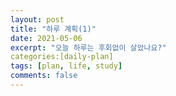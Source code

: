 ```yaml
---
layout: post
title: "하루 계획(1)"
date: 2021-05-06
excerpt: "오늘 하루는 후회없이 살았나요?"
categories:[daily-plan]
tags: [plan, life, study]
comments: false
---
```


